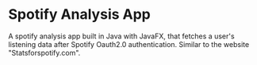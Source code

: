 # Spotify Analysis App

A spotify analysis app built in Java with JavaFX, that fetches a user's listening data after Spotify Oauth2.0 authentication. Similar to the website "Statsforspotify.com".
